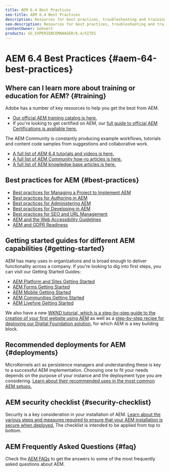 ```yaml
---
title: AEM 6.4 Best Practices
seo-title: AEM 6.4 Best Practices
description: Resources for best practices, troubleshooting and training for AEM 6.4
seo-description: Resources for best practices, troubleshooting and training for AEM 6.4
contentOwner: bohnert
products: SG_EXPERIENCEMANAGER/6.4/SITES
---
```


# AEM 6.4 Best Practices {#aem-64-best-practices}

## Where can I learn more about training or education for AEM? {#training}

Adobe has a number of key resources to help you get the best from AEM.

* [Our official AEM training catalog is here.](https://training.adobe.com/training/current-courses.html#solution=adobeExperienceManager&p=1)
* If you're looking to get certified on AEM, our [full guide to official AEM Certifications is available here.](https://training.adobe.com/certification/exams.html#p=1&solution=adobeExperienceManager)

The AEM Community is constantly producing example workflows, tutorials and content code samples from suggestions and collaborative work.

* [A full list of AEM 6.4 tutorials and videos is here.](https://helpx.adobe.com/experience-manager/kt/index/aem-6-4-videos.html)
* [A full list of AEM Community how-ro articles is here.](https://helpx.adobe.com/experience-manager/topics/how-to.html)
* [A full list of AEM knowledge base articles is here.](https://helpx.adobe.com/experience-manager/kb/index/full_kb_list.html)

## Best practices for AEM {#best-practices}

* [Best practices for Managing a Project to Implement AEM](/help/managing/best-practices.md)
* [Best practices for Authoring in AEM](/help/sites-authoring/best-practices.md)
* [Best practices for Administering AEM](/help/sites-administering/administer-best-practices.md)
* [Best practices for Developing in AEM](/help/sites-developing/best-practices.md)
* [Best practices for SEO and URL Management](/help/managing/seo-and-url-management.md)
* [AEM and the Web Accessibility Guidelines](/help/managing/web-accessibility.md)
* [AEM and GDPR Readiness](/help/managing/gdpr-compliance.md)

## Getting started guides for different AEM capabilities {#getting-started}

AEM has many uses in organizations and is broad enough to deliver functionality across a company. If you're looking to dig into first steps, you can visit our Getting Started Guides:

* [AEM Platform and Sites Getting Started](/help/sites-deploying/deploy.md#getting-started)
* [AEM Forms Getting Started](/help/forms/using/introduction-aem-forms.md)
* [AEM Mobile Getting Started](/help/mobile/getting-started-aem-mobile.md)
* [AEM Communities Getting Started](/help/communities/getting-started.md)
* [AEM Livefyre Getting Started](https://answers.livefyre.com/developers/getting-started/)

We also have a new [WKND tutorial, which is a step-by-step guide to the creation of your first website using AEM](https://docs.adobe.com/content/help/en/experience-manager-learn/getting-started-wknd-tutorial-develop/overview.html) as well as a [step-by-step recipe for deploying our Digital Foundation solution](https://helpx.adobe.com/marketing-cloud/how-to/digital-foundation.html), for which AEM is a key building block.

## Recommended deployments for AEM {#deployments}

MicroKernels act as persistence managers and understanding these is key to a successful AEM implementation. Choosing one to fit your needs depends on the purpose of your instance and the deployment type you are considering. [Learn about their recommended uses in the most common AEM setups.](/help/sites-deploying/recommended-deploys.md)

## AEM security checklist {#security-checklist}

Security is a key consideration in your installation of AEM. [Learn about the various steps and measures required to ensure that your AEM installation is secure when deployed.](/help/sites-administering/security-checklist.md) The checklist is intended to be applied from top to bottom.

## AEM Frequently Asked Questions {#faq}

Check the [AEM FAQs](/help/sites-administering/aem-faqs.md) to get the answers to some of the most frequently asked questions about AEM.
